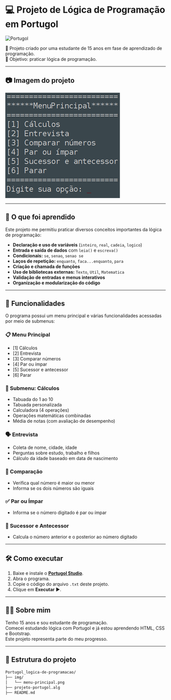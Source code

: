 # 💻 Projeto de Lógica de Programação em Portugol

![Portugol](https://img.shields.io/badge/Portugol-blue)

📅 Projeto criado por uma estudante de 15 anos em fase de aprendizado de programação.  
🎯 Objetivo: praticar lógica de programação.

---

## 📷 Imagem do projeto

![Exemplo do Menu](img/menu-principal.png) <!-- Altere o caminho se a imagem estiver em outra pasta -->

---

## 🧠 O que foi aprendido

Este projeto me permitiu praticar diversos conceitos importantes da lógica de programação:

-  **Declaração e uso de variáveis** (`inteiro`, `real`, `cadeia`, `logico`)
-  **Entrada e saída de dados** com `leia()` e `escreva()`
-  **Condicionais:** `se`, `senao`, `senao se`
-  **Laços de repetição:** `enquanto`, `faca...enquanto`, `para`
-  **Criação e chamada de funções**
-  **Uso de bibliotecas externas:** `Texto`, `Util`, `Matematica`
-  **Validação de entradas e menus interativos**
-  **Organização e modularização do código**

---

## 🧩 Funcionalidades

O programa possui um menu principal e várias funcionalidades acessadas por meio de submenus:

### 📋 Menu Principal
- [1] Cálculos
- [2] Entrevista
- [3] Comparar números
- [4] Par ou ímpar
- [5] Sucessor e antecessor
- [6] Parar

### 🧮 Submenu: Cálculos
- Tabuada do 1 ao 10
- Tabuada personalizada
- Calculadora (4 operações)
- Operações matemáticas combinadas
- Média de notas (com avaliação de desempenho)

### 🗣️ Entrevista
- Coleta de nome, cidade, idade
- Perguntas sobre estudo, trabalho e filhos
- Cálculo da idade baseado em data de nascimento

### 🔢 Comparação
- Verifica qual número é maior ou menor
- Informa se os dois números são iguais

### ✅ Par ou Ímpar
- Informa se o número digitado é par ou ímpar

### 🔁 Sucessor e Antecessor
- Calcula o número anterior e o posterior ao número digitado

---

## 🛠️ Como executar

1. Baixe e instale o **[Portugol Studio](https://univali-lite.github.io/Portugol-Studio/)**.
2. Abra o programa.
3. Copie o código do arquivo `.txt` deste projeto.
4. Clique em **Executar** ▶️.

---

## 🧑‍💻 Sobre mim

Tenho 15 anos e sou estudante de programação.  
Comecei estudando lógica com Portugol e já estou aprendendo HTML, CSS e Bootstrap.  
Este projeto representa parte do meu progresso.

---

## 📂 Estrutura do projeto

```plaintext
Portugol_logica-de-programacao/
├── img/
│   └── menu-principal.png
├── projeto-portugol.alg
├── README.md
